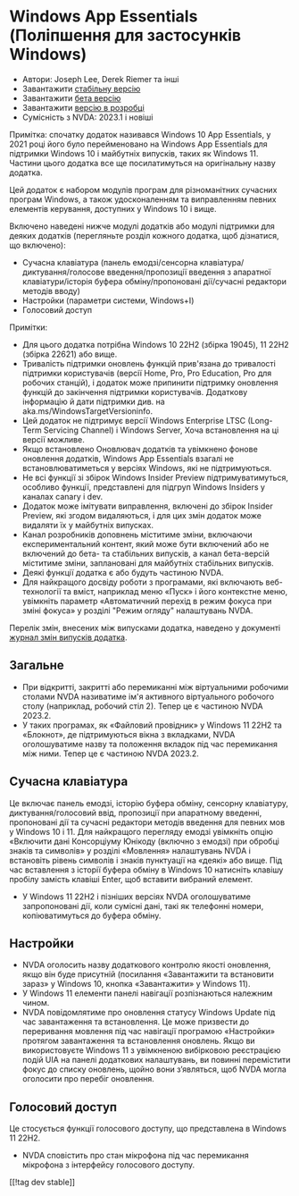 # Windows App Essentials (Поліпшення для застосунків Windows) #

* Автори: Joseph Lee, Derek Riemer та інші
* Завантажити [стабільну версію][1]
* Завантажити [бета версію][2]
* Завантажити [версію в розробці][3]
* Сумісність з NVDA: 2023.1 і новіші

Примітка: спочатку додаток називався Windows 10 App Essentials, у 2021 році
його було перейменовано на Windows App Essentials для підтримки Windows 10 і
майбутніх випусків, таких як Windows 11. Частини цього додатка все ще
посилатимуться на оригінальну назву додатка.

Цей додаток є набором модулів програм для різноманітних сучасних програм
Windows, а також удосконаленням та виправленням певних елементів керування,
доступних у Windows 10 і вище.

Включено наведені нижче модулі додатків або модулі підтримки для деяких
додатків (перегляньте розділ кожного додатка, щоб дізнатися, що включено):

* Сучасна клавіатура (панель емодзі/сенсорна клавіатура/диктування/голосове
  введення/пропозиції введення з апаратної клавіатури/історія буфера
  обміну/пропоновані дії/сучасні редактори методів вводу)
* Настройки (параметри системи, Windows+I)
* Голосовий доступ

Примітки:

* Для цього додатка потрібна Windows 10 22H2 (збірка 19045), 11 22H2 (збірка
  22621) або вище.
* Тривалість підтримки оновлень функцій прив'язана до тривалості підтримки
  користувачів (версії Home, Pro, Pro Education, Pro для робочих станцій), і
  додаток може припинити підтримку оновлення функцій до закінчення підтримки
  користувачів. Додаткову інформацію й дати підтримки див. на
  aka.ms/WindowsTargetVersioninfo.
* Цей додаток не підтримує версії Windows Enterprise LTSC (Long-Term
  Servicing Channel) і Windows Server, Хоча встановлення на ці версії
  можливе.
* Якщо встановлено Оновлювач додатків та увімкнено фонове оновлення
  додатків, Windows App Essentials взагалі не встановлюватиметься у версіях
  Windows, які не підтримуються.
* Не всі функції зі збірок Windows Insider Preview підтримуватимуться,
  особливо функції, представлені для підгруп Windows Insiders у каналах
  canary і dev.
* Додаток може імітувати виправлення, включені до збірок Insider Preview,
  які згодом видаляються, і для цих змін додаток може видаляти їх у
  майбутніх випусках.
* Канал розробників доповнень міститиме зміни, включаючи експериментальний
  контент, який може бути включений або не включений до бета- та стабільних
  випусків, а канал бета-версій міститиме зміни, заплановані для майбутніх
  стабільних випусків.
* Деякі функції додатка є або будуть частиною NVDA.
* Для найкращого досвіду роботи з програмами, які включають веб-технології
  та вміст, наприклад меню «Пуск» і його контекстне меню, увімкніть параметр
  «Автоматичний перехід в режим фокуса при зміні фокуса» у розділі "Режим
  огляду" налаштувань NVDA.

Перелік змін, внесених між випусками додатка, наведено у документі [журнал
змін випусків додатка][4].

## Загальне

* При відкритті, закритті або перемиканні між віртуальними робочими столами
  NVDA називатиме ім'я активного віртуального робочого столу (наприклад,
  робочий стіл 2). Тепер це є частиною NVDA 2023.2.
* У таких програмах, як «Файловий провідник» у Windows 11 22H2 та «Блокнот»,
  де підтримуються вікна з вкладками, NVDA оголошуватиме назву та положення
  вкладок під час перемикання між ними. Тепер це є частиною NVDA 2023.2.

## Сучасна клавіатура

Це включає панель емодзі, історію буфера обміну, сенсорну клавіатуру,
диктування/голосовий ввід, пропозиції при апаратному введенні, пропоновані
дії та сучасні редактори методів введення для певних мов у Windows 10 і
11. Для найкращого перегляду емодзі увімкніть опцію «Включити дані
Консорціуму Юнікоду (включно з емодзі) при обробці знаків та символів» у
розділі «Мовлення» налаштувань NVDA і встановіть рівень символів і знаків
пунктуації на «деякі» або вище. Під час вставлення з історії буфера обміну в
Windows 10 натисніть клавішу пробілу замість клавіші Enter, щоб вставити
вибраний елемент.

* У Windows 11 22H2 і пізніших версіях NVDA оголошуватиме запропоновані дії,
  коли сумісні дані, такі як телефонні номери, копіюватимуться до буфера
  обміну.

## Настройки

* NVDA оголосить назву додаткового контролю якості оновлення, якщо він буде
  присутній (посилання «Завантажити та встановити зараз» у Windows 10,
  кнопка «Завантажити» у Windows 11).
* У Windows 11 елементи панелі навігації розпізнаються належним чином.
* NVDA повідомлятиме про оновлення статусу Windows Update під час
  завантаження та встановлення. Це може призвести до переривання мовлення
  під час навігації програмою «Настройки» протягом завантаження та
  встановлення оновлень. Якщо ви використовуєте Windows 11 з увімкненою
  вибірковою реєстрацією подій UIA на панелі додаткових налаштувань, ви
  повинні перемістити фокус до списку оновлень, щойно вони з’являться, щоб
  NVDA могла оголосити про перебіг оновлення.

## Голосовий доступ

Це стосується функції голосового доступу, що представлена в Windows 11 22H2.

* NVDA сповістить про стан мікрофона під час перемикання мікрофона з
  інтерфейсу голосового доступу.

[[!tag dev stable]]

[1]: https://www.nvaccess.org/addonStore/legacy?file=wintenApps

[2]: https://www.nvaccess.org/addonStore/legacy?file=wintenApps-beta

[3]: https://www.nvaccess.org/addonStore/legacy?file=wintenApps-dev

[4]: https://github.com/josephsl/wintenapps/wiki/w10changelog
